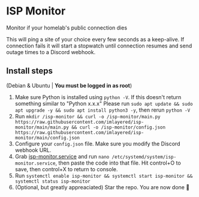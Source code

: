 # ISP Monitor
Monitor if your homelab's public connection dies

This will ping a site of your choice every few seconds as a keep-alive. If connection fails it will start a stopwatch until connection resumes and send outage times to a Discord webhook.


## Install steps
(Debian & Ubuntu | **You must be logged in as root**)
1. Make sure Python is installed using ``python -V``. If this doesn't return something similar to "Python x.x.x" Please run ``sudo apt update && sudo apt upgrade -y && sudo apt install python3 -y``, then rerun ``python -V``
2.  Run ```mkdir /isp-monitor && curl -o /isp-monitor/main.py https://raw.githubusercontent.com/imlayered/isp-monitor/main/main.py && curl -o /isp-monitor/config.json https://raw.githubusercontent.com/imlayered/isp-monitor/main/config.json```
3. Configure your ``config.json`` file. Make sure you modify the Discord webhook URL.
4. Grab [isp-monitor.service](https://github.com/imlayered/isp-monitor/blob/main/isp-monitor.service) and run ``nano /etc/systemd/system/isp-monitor.service``, then paste the code into that file. Hit control+O to save, then control+X to return to console.
5. Run ``systemctl enable isp-monitor && systemctl start isp-monitor && systemctl status isp-monitor``
6. (Optional, but greatly appreaciated) Star the repo. You are now done 🎊
